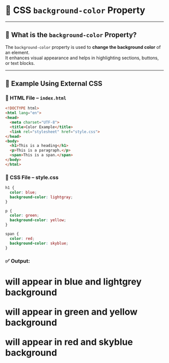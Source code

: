 # 🎨 CSS `background-color` Property

---

## 📌 What is the `background-color` Property?

The `background-color` property is used to **change the background color** of an element.  
It enhances visual appearance and helps in highlighting sections, buttons, or text blocks.

---

## 🧪 Example Using External CSS

### 🔸 HTML File – `index.html`

```html
<!DOCTYPE html>
<html lang="en">
<head>
  <meta charset="UTF-8">
  <title>Color Example</title>
  <link rel="stylesheet" href="style.css">
</head>
<body>
  <h1>This is a heading</h1>
  <p>This is a paragraph.</p>
  <span>This is a span.</span>
</body>
</html>
```

### 🔹 CSS File – style.css
```css
h1 {
  color: blue;
  background-color: lightgray;
}

p {
  color: green;
  background-color: yellow;
}

span {
  color: red;
  background-color: skyblue;
}
```

### ✅ Output:

<h1> will appear in blue and lightgrey background

<p> will appear in green and yellow background

<span> will appear in red and skyblue background